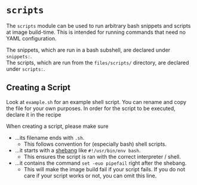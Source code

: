 # `scripts`

The `scripts` module can be used to run arbitrary bash snippets and scripts at image build-time. This is intended for running commands that need no YAML configuration.

The snippets, which are run in a bash subshell, are declared under `snippets:`.   
The scripts, which are run from the `files/scripts/` directory, are declared under `scripts:`.

## Creating a Script

Look at `example.sh` for an example shell script. You can rename and copy the file for your own purposes. In order for the script to be executed, declare it in the recipe

When creating a script, please make sure

- ...its filename ends with `.sh`.
    - This follows convention for (especially bash) shell scripts.
- ...it starts with a [shebang](<https://en.wikipedia.org/wiki/Shebang_(Unix)>) like `#!/usr/bin/env bash`.
    - This ensures the script is ran with the correct interpreter / shell.
- ...it contains the command `set -euo pipefail` right after the shebang.
    - This will make the image build fail if your script fails. If you do not care if your script works or not, you can omit this line.

